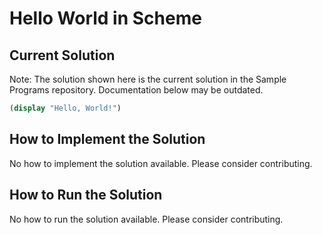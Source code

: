 # Hello World in Scheme

## Current Solution

Note: The solution shown here is the current solution in the Sample Programs repository. Documentation below may be outdated.

```Scheme
(display "Hello, World!")

```

## How to Implement the Solution

No how to implement the solution available. Please consider contributing.

## How to Run the Solution

No how to run the solution available. Please consider contributing.